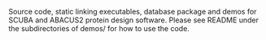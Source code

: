 Source code, static linking executables, database package and demos for SCUBA and ABACUS2 protein design software.
Please see README under the subdirectories of demos/ for how to use the code.
